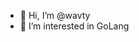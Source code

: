 - 👋 Hi, I’m @wavty
- 👀 I’m interested in GoLang
<!-- - 🌱 I’m currently learning ...
- 💞️ I’m looking to collaborate on ...
- 📫 How to reach me ... -->

<!---
wavty/wavty is a ✨ special ✨ repository because its `README.md` (this file) appears on your GitHub profile.
You can click the Preview link to take a look at your changes.
--->
